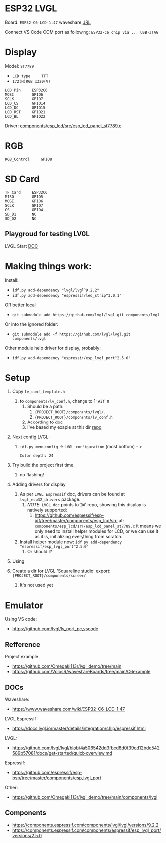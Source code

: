 # ESP32 LVGL

Board: `ESP32-C6-LCD-1.47`
waveshare [URL](https://www.waveshare.com/wiki/ESP32-C6-LCD-1.47)

Connect VS Code COM port as following: `ESP32-C6 chip via ... USB-JTAG`

# Display

Model: `ST7789` 
- `LCD type 	TFT `
- `172(H)RGB x320(V)`

```text
LCD Pin 	ESP32C6
MOSI        GPIO6
SCLK        GPIO7
LCD_CS      GPIO14
LCD_DC      GPIO15
LCD_RST     GPIO21
LCD_BL      GPIO22 
```

Driver: [components/esp_lcd/src/esp_lcd_panel_st7789.c](https://github.com/espressif/esp-idf/blob/a25e7ab59ed197817d4a78e139220b2707481f67/components/esp_lcd/src/esp_lcd_panel_st7789.c)

# RGB

```text
RGB_Control 	GPIO8 
```

# SD Card

```text
TF Card     ESP32C6
MISO        GPIO5
MOSI        GPIO6
SCLK        GPIO7
CS          GPIO4
SD_D1       NC
SD_D2       NC 
```


## Playgroud for testing LVGL

LVGL Start [DOC](https://github.com/lvgl/lvgl/blob/4a506542dd3fbcd8d0f39cd12bde542589b57081/docs/get-started/quick-overview.md) 

# Making things work:

Install:

- `idf.py add-dependency "lvgl/lvgl^9.2.2"`
- `idf.py add-dependency "espressif/led_strip^3.0.1"`

OR better local

- `git submodule add https://github.com/lvgl/lvgl.git components/lvgl`

Or into the ignored folder: 

- `git submodule add -f https://github.com/lvgl/lvgl.git components/lvgl`

Other module help driver for display, probably:
- `idf.py add-dependency "espressif/esp_lvgl_port^2.5.0"`

# Setup

1. Copy `lv_conf_template.h` 
   1. to `components/lv_conf.h`, change to 1: `#if 0`
      1. Should be a path: 
         1. `{PROJECT_ROOT}/components/lvgl/..`
         2. `{PROJECT_ROOT}/components/lv_conf.h`
      2. According to [doc](https://github.com/lvgl/lvgl/blob/4a506542dd3fbcd8d0f39cd12bde542589b57081/docs/get-started/quick-overview.md)
      3. I've based my exaple at this dir [repo](https://github.com/Omegaki113r/lvgl_demo/tree/main/components/lvgl)

2. Next config LVGL:
   1. `idf.py menuconfig` -> `LVGL configuration` (most bottom) - >
        ```text
        Color depth: 24
        ```
3. Try build the project first time.
   1. no flashing!

4. Adding drivers for display
   1. As per `LVGL Espressif` doc, drivers can be found at `lvgl_esp32_drivers` package.
      1. *NOTE*: `LVGL doc` points to `IDF` repo, showing this display is natively supported:
         1. https://github.com/espressif/esp-idf/tree/master/components/esp_lcd/src at: `components/esp_lcd/src/esp_lcd_panel_st7789.c` it means we only need to install helper modules for LCD, or we can use it as it is, initializing everything from scratch.
   2. Install helper module now: `idf.py add-dependency "espressif/esp_lvgl_port^2.5.0"`
      1. Or should I?

5. Using 

6. Create a dir for LVGL 'Squareline studio' export: `{PROJECT_ROOT}/components/screen/`
   1. It's not used yet

# Emulator

Using VS code:

- https://github.com/lvgl/lv_port_pc_vscode


## Refference

Project example
- https://github.com/Omegaki113r/lvgl_demo/tree/main
- https://github.com/VolosR/waveshareBoards/tree/main/C6example

## DOCs

Waveshare:
- https://www.waveshare.com/wiki/ESP32-C6-LCD-1.47

LVGL Espressif
- https://docs.lvgl.io/master/details/integration/chip/espressif.html

LVGL:
- https://github.com/lvgl/lvgl/blob/4a506542dd3fbcd8d0f39cd12bde542589b57081/docs/get-started/quick-overview.md

Espressif:
- https://github.com/espressif/esp-bsp/tree/master/components/esp_lvgl_port

Other:
- https://github.com/Omegaki113r/lvgl_demo/tree/main/components/lvgl


## Components

- https://components.espressif.com/components/lvgl/lvgl/versions/9.2.2
- https://components.espressif.com/components/espressif/esp_lvgl_port/versions/2.5.0